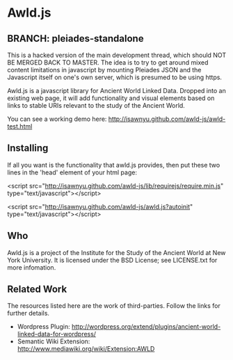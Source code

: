 Awld.js
=======

BRANCH: pleiades-standalone
----------------------------
This is a hacked version of the main development thread, which should NOT BE MERGED BACK TO MASTER. The idea is to try to get around mixed content limitations in javascript by mounting Pleiades JSON and the Javascript itself on one's own server, which is presumed to be using https.



Awld.js is a javascript library for Ancient World Linked Data. Dropped into an existing web page, it will add functionality and visual elements based on links to stable URIs relevant to the study of the Ancient World.

You can see a working demo here: http://isawnyu.github.com/awld-js/awld-test.html

Installing
----------

If all you want is the functionality that awld.js provides, then put these two lines in the 'head' element of your html page:

&lt;script src="http://isawnyu.github.com/awld-js/lib/requirejs/require.min.js" type="text/javascript">&lt;/script>

&lt;script src="http://isawnyu.github.com/awld-js/awld.js?autoinit" type="text/javascript">&lt;/script>


Who
---

Awld.js is a project of the Institute for the Study of the Ancient World at New York University. It is licensed under the BSD License; see LICENSE.txt for more infomation.

Related Work
------------

The resources listed here are the work of third-parties. Follow the links for further details.

* Wordpress Plugin: http://wordpress.org/extend/plugins/ancient-world-linked-data-for-wordpress/
* Semantic Wiki Extension: http://www.mediawiki.org/wiki/Extension:AWLD
